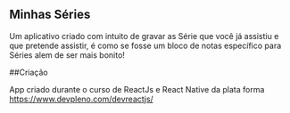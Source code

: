 
## Minhas Séries

Um aplicativo criado com intuito de gravar as Série que você já assistiu e que pretende assistir, é como se fosse um bloco de notas específico para Séries alem de ser mais bonito!  


##Criação

App criado durante o curso  de ReactJs e React Native da plata  forma  https://www.devpleno.com/devreactjs/
